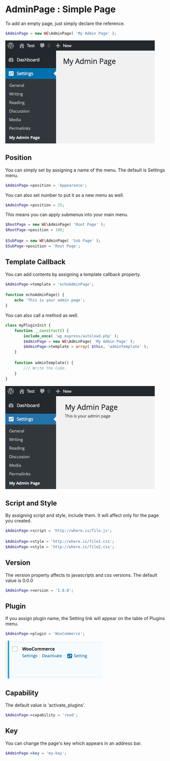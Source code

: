 # AdminPage : Simple Page
To add an empty page, just simply declare the reference.
```php
$AdminPage = new WE\AdminPage( 'My Admin Page' );
```

![Simple Page](https://github.com/sujin2f/wp_express/blob/master/documents/images/AdminSimple_001.png "Simple Page")

## Position
You can simply set by assigning a name of the menu. The default is Settings menu.
```php
$AdminPage->position = 'Appearance';
```
You can also set number to put it as a new menu as well.
```php
$AdminPage->position = 25;
```
This means you can apply submenus into your main menu.
```php
$RootPage = new WE\AdminPage( 'Root Page' );
$RootPage->position = 100;

$SubPage = new WE\AdminPage( 'Sub Page' );
$SubPage->position = 'Root Page';
```

## Template Callback
You can add contents by assigning a template callback property.
```php
$AdminPage->template = 'echoAdminPage';

function echoAdminPage() {
	echo 'This is your admin page';
}
```
You can also call a method as well.
```php
class myPluginInit {
	function __construct() {
		include_once( 'wp_express/autoload.php' );
		$AdminPage = new WE\AdminPage( 'My Admin Page' );
		$AdminPage->template = array( $this, 'adminTemplate' );
	}
  
	function adminTemplate() {
		/// Write the Code.
	}
}
```

![Simple Page](https://github.com/sujin2f/wp_express/blob/master/documents/images/AdminSimple_002.png "Simple Page")

## Script and Style
By assigning script and style, include them. It will affect only for the page you created.
```php
$AdminPage->script = 'http://where.is/file.js';

$AdminPage->style = 'http://where.is/file1.css';
$AdminPage->style = 'http://where.is/file2.css';
```

## Version
The version property affects to javascripts and css versions. The default value is 0.0.0
```php
$AdminPage->version = '1.0.0';
```

## Plugin
If you assign plugin name, the Setting link will appear on the table of Plugins menu.
```php
$AdminPage->plugin = 'WooCommerce';
```

![Plugin Assignment](https://github.com/sujin2f/wp_express/blob/master/documents/images/AdminSimple_003.png "Plugin Assignment")

## Capability
The default value is 'activate_plugins'.
```php
$AdminPage->capability = 'read';
```

## Key
You can change the page's key which appears in an address bar.
```php
$AdminPage->key = 'my-key';
```
